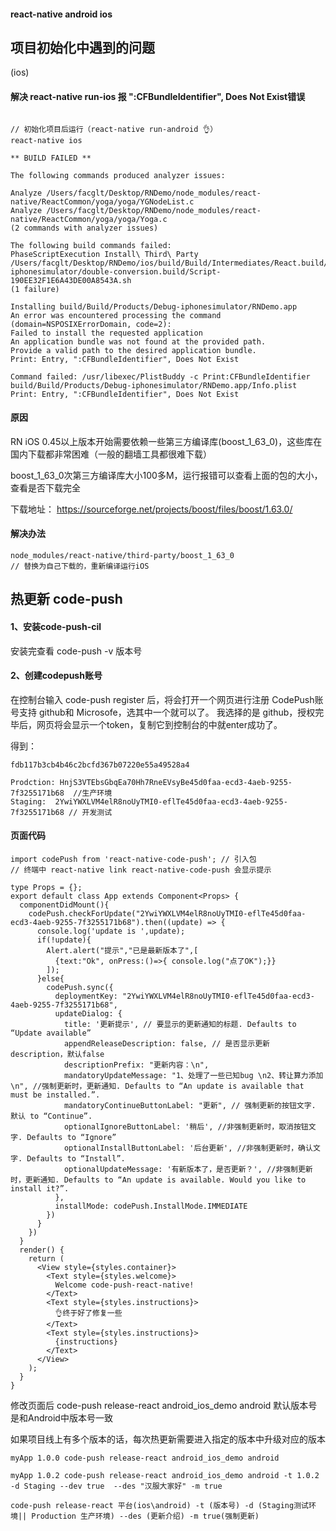 #### react-native android ios

## 项目初始化中遇到的问题

 (ios)

#### 解决 react-native run-ios 报 ":CFBundleIdentifier", Does Not Exist错误


```

// 初始化项目后运行（react-native run-android 👌）
react-native ios

** BUILD FAILED **

The following commands produced analyzer issues:

Analyze /Users/facglt/Desktop/RNDemo/node_modules/react-native/ReactCommon/yoga/yoga/YGNodeList.c
Analyze /Users/facglt/Desktop/RNDemo/node_modules/react-native/ReactCommon/yoga/yoga/Yoga.c
(2 commands with analyzer issues)

The following build commands failed:
PhaseScriptExecution Install\ Third\ Party /Users/facglt/Desktop/RNDemo/ios/build/Build/Intermediates/React.build/Debug-iphonesimulator/double-conversion.build/Script-190EE32F1E6A43DE00A8543A.sh
(1 failure)

Installing build/Build/Products/Debug-iphonesimulator/RNDemo.app
An error was encountered processing the command (domain=NSPOSIXErrorDomain, code=2):
Failed to install the requested application
An application bundle was not found at the provided path.
Provide a valid path to the desired application bundle.
Print: Entry, ":CFBundleIdentifier", Does Not Exist

Command failed: /usr/libexec/PlistBuddy -c Print:CFBundleIdentifier build/Build/Products/Debug-iphonesimulator/RNDemo.app/Info.plist
Print: Entry, ":CFBundleIdentifier", Does Not Exist

```

#### 原因
RN iOS 0.45以上版本开始需要依赖一些第三方编译库(boost_1_63_0)，这些库在国内下载都非常困难（一般的翻墙工具都很难下载）

boost_1_63_0次第三方编译库大小100多M，运行报错可以查看上面的包的大小，查看是否下载完全

下载地址： https://sourceforge.net/projects/boost/files/boost/1.63.0/

#### 解决办法

```
node_modules/react-native/third-party/boost_1_63_0
// 替换为自己下载的，重新编译运行iOS

```

## 热更新 code-push

#### 1、安装code-push-cil

安装完查看 code-push -v 版本号

#### 2、创建codepush账号

在控制台输入 code-push register 后，将会打开一个网页进行注册
CodePush账号支持 github和 Microsofe，选其中一个就可以了。
我选择的是 github，授权完毕后，网页将会显示一个token，复制它到控制台的中就enter成功了。

得到：

```
fdb117b3cb4b46c2bcfd367b07220e55a49528a4

Prodction: HnjS3VTEbsGbqEa70Hh7RneEVsyBe45d0faa-ecd3-4aeb-9255-7f3255171b68  //生产环境
Staging:  2YwiYWXLVM4elR8noUyTMI0-eflTe45d0faa-ecd3-4aeb-9255-7f3255171b68 // 开发测试

```

#### 页面代码

```
import codePush from 'react-native-code-push'; // 引入包
// 终端中 react-native link react-native-code-push 会显示提示

type Props = {};
export default class App extends Component<Props> {
  componentDidMount(){
    codePush.checkForUpdate("2YwiYWXLVM4elR8noUyTMI0-eflTe45d0faa-ecd3-4aeb-9255-7f3255171b68").then((update) => {
      console.log('update is ',update);
      if(!update){
        Alert.alert("提示","已是最新版本了",[
          {text:"Ok", onPress:()=>{ console.log("点了OK");}}
        ]);
      }else{
        codePush.sync({
          deploymentKey: "2YwiYWXLVM4elR8noUyTMI0-eflTe45d0faa-ecd3-4aeb-9255-7f3255171b68",
          updateDialog: {
            title: '更新提示', // 要显示的更新通知的标题. Defaults to “Update available”
            appendReleaseDescription: false, // 是否显示更新description，默认false
            descriptionPrefix: "更新内容：\n",
            mandatoryUpdateMessage: "1、处理了一些已知bug \n2、转让算力添加 \n", //强制更新时，更新通知. Defaults to “An update is available that must be installed.”.
            mandatoryContinueButtonLabel: "更新", // 强制更新的按钮文字. 默认 to “Continue”.
            optionalIgnoreButtonLabel: '稍后', //非强制更新时，取消按钮文字. Defaults to “Ignore”
            optionalInstallButtonLabel: '后台更新', //非强制更新时，确认文字. Defaults to “Install”.
            optionalUpdateMessage: '有新版本了，是否更新？', //非强制更新时，更新通知. Defaults to “An update is available. Would you like to install it?”.
          },
          installMode: codePush.InstallMode.IMMEDIATE
        })
      }
    })
  }
  render() {
    return (
      <View style={styles.container}>
        <Text style={styles.welcome}>
          Welcome code-push-react-native!
        </Text>
        <Text style={styles.instructions}>
          👌终于好了修复一些
        </Text>
        <Text style={styles.instructions}>
          {instructions}
        </Text>
      </View>
    );
  }
}

```

修改页面后   code-push release-react android_ios_demo android  默认版本号是和Android中版本号一致

如果项目线上有多个版本的话，每次热更新需要进入指定的版本中升级对应的版本

```
myApp 1.0.0 code-push release-react android_ios_demo android

myApp 1.0.2 code-push release-react android_ios_demo android -t 1.0.2 -d Staging --dev true  --des "汉服大家好" -m true

code-push release-react 平台(ios\android) -t (版本号) -d (Staging测试环境|| Production 生产环境) --des (更新介绍) -m true(强制更新)


```



